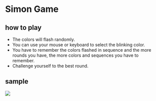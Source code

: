 # Simon Game

## how to play   
* The colors will flash randomly.
* You can use your mouse or keyboard to select the blinking color.
* You have to remember the colors flashed in sequence and the more rounds you have, the more colors and sequences you have to remember.
* Challenge yourself to the best round.

## sample
<img src="https://github.com/Macfa/SideProject/assets/14198111/0a7cddcc-49e8-405b-8b8e-382a66ab2218"/>
